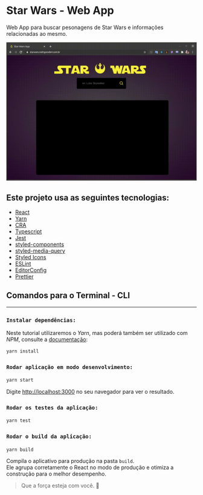 # Star Wars - Web App
Web App para buscar pesonagens de Star Wars e informações relacionadas ao mesmo.
<div style="display: flex; justify-content: center;">
  <a href="http://starwars.rodrigocode4.com.br/">
    <img src="./sw.gif" alt="Star Wars" style="width:600px;"/>
  </a>
</div>

## Este projeto usa as seguintes tecnologias:

- [React](https://pt-br.reactjs.org/)
- [Yarn](https://yarnpkg.com/)
- [CRA](https://create-react-app.dev/)
- [Typescript](https://www.typescriptlang.org/pt/)
- [Jest](https://jestjs.io/pt-BR/)
- [styled-components](https://styled-components.com/)
- [styled-media-query](https://www.npmjs.com/package/styled-media-query)
- [Styled Icons](https://styled-icons.js.org/)
- [ESLint](https://eslint.org/)
- [EditorConfig](https://editorconfig.org/)
- [Prettier](https://prettier.io/)


## Comandos para o Terminal - CLI
---
### `Instalar dependências:`
Neste tutorial utilizaremos o *Yarn*, mas poderá também ser utilizado com *NPM*, consulte a [documentação](https://docs.npmjs.com/cli/v7/commands/npm):

```bash
yarn install
```

### `Rodar aplicação em modo desenvolvimento:`
```bash
yarn start
```
Digite [http://localhost:3000](http://localhost:3000) no seu navegador para ver o resultado.

### `Rodar os testes da aplicação:`
```bash
yarn test
```

### `Rodar o build da aplicação:`
```bash
yarn build
```
Compila o aplicativo para produção na pasta `build`. \
Ele agrupa corretamente o React no modo de produção e otimiza a construção para o melhor desempenho.
> Que a força esteja com você. 🖖

